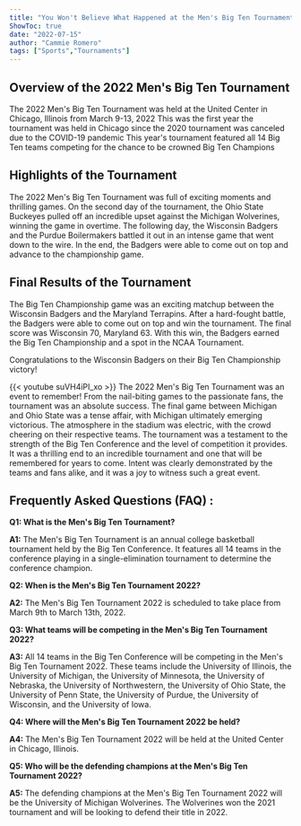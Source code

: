 ```yaml
---
title: "You Won't Believe What Happened at the Men's Big Ten Tournament 2022!"
ShowToc: true 
date: "2022-07-15"
author: "Cammie Romero" 
tags: ["Sports","Tournaments"]
---
```

## Overview of the 2022 Men's Big Ten Tournament

The 2022 Men's Big Ten Tournament was held at the United Center in Chicago, Illinois from March 9-13, 2022 This was the first year the tournament was held in Chicago since the 2020 tournament was canceled due to the COVID-19 pandemic This year's tournament featured all 14 Big Ten teams competing for the chance to be crowned Big Ten Champions 

## Highlights of the Tournament

The 2022 Men's Big Ten Tournament was full of exciting moments and thrilling games. On the second day of the tournament, the Ohio State Buckeyes pulled off an incredible upset against the Michigan Wolverines, winning the game in overtime. The following day, the Wisconsin Badgers and the Purdue Boilermakers battled it out in an intense game that went down to the wire. In the end, the Badgers were able to come out on top and advance to the championship game. 

## Final Results of the Tournament

The Big Ten Championship game was an exciting matchup between the Wisconsin Badgers and the Maryland Terrapins. After a hard-fought battle, the Badgers were able to come out on top and win the tournament. The final score was Wisconsin 70, Maryland 63. With this win, the Badgers earned the Big Ten Championship and a spot in the NCAA Tournament. 

Congratulations to the Wisconsin Badgers on their Big Ten Championship victory!

{{< youtube suVH4iPI_xo >}} 
The 2022 Men's Big Ten Tournament was an event to remember! From the nail-biting games to the passionate fans, the tournament was an absolute success. The final game between Michigan and Ohio State was a tense affair, with Michigan ultimately emerging victorious. The atmosphere in the stadium was electric, with the crowd cheering on their respective teams. The tournament was a testament to the strength of the Big Ten Conference and the level of competition it provides. It was a thrilling end to an incredible tournament and one that will be remembered for years to come. Intent was clearly demonstrated by the teams and fans alike, and it was a joy to witness such a great event.

## Frequently Asked Questions (FAQ) :
**Q1: What is the Men's Big Ten Tournament?**

**A1:** The Men's Big Ten Tournament is an annual college basketball tournament held by the Big Ten Conference. It features all 14 teams in the conference playing in a single-elimination tournament to determine the conference champion. 

**Q2: When is the Men's Big Ten Tournament 2022?**

**A2:** The Men's Big Ten Tournament 2022 is scheduled to take place from March 9th to March 13th, 2022. 

**Q3: What teams will be competing in the Men's Big Ten Tournament 2022?**

**A3:** All 14 teams in the Big Ten Conference will be competing in the Men's Big Ten Tournament 2022. These teams include the University of Illinois, the University of Michigan, the University of Minnesota, the University of Nebraska, the University of Northwestern, the University of Ohio State, the University of Penn State, the University of Purdue, the University of Wisconsin, and the University of Iowa. 

**Q4: Where will the Men's Big Ten Tournament 2022 be held?** 

**A4:** The Men's Big Ten Tournament 2022 will be held at the United Center in Chicago, Illinois. 

**Q5: Who will be the defending champions at the Men's Big Ten Tournament 2022?**

**A5:** The defending champions at the Men's Big Ten Tournament 2022 will be the University of Michigan Wolverines. The Wolverines won the 2021 tournament and will be looking to defend their title in 2022.



